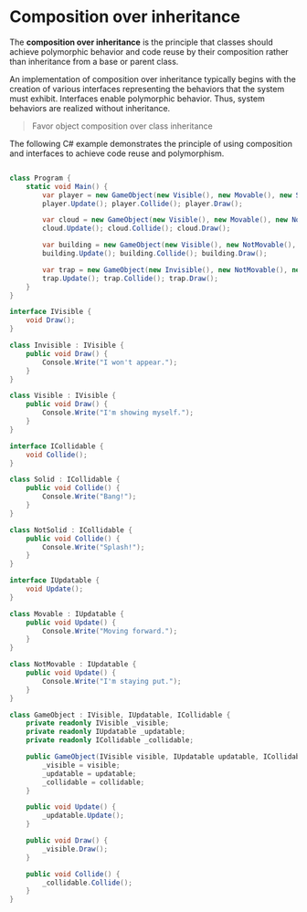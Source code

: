 # Composition over inheritance

 The **composition over inheritance** is the principle that classes should achieve polymorphic behavior and code reuse by their composition rather than inheritance from a base or parent class.

An implementation of composition over inheritance typically begins with the creation of various interfaces representing the behaviors that the system must exhibit. Interfaces enable polymorphic behavior. Thus, system behaviors are realized without inheritance.

> Favor object composition over class inheritance

The following C# example demonstrates the principle of using composition and interfaces to achieve code reuse and polymorphism.

```csharp

class Program {
    static void Main() {
        var player = new GameObject(new Visible(), new Movable(), new Solid());
        player.Update(); player.Collide(); player.Draw();

        var cloud = new GameObject(new Visible(), new Movable(), new NotSolid());
        cloud.Update(); cloud.Collide(); cloud.Draw();

        var building = new GameObject(new Visible(), new NotMovable(), new Solid());
        building.Update(); building.Collide(); building.Draw();

        var trap = new GameObject(new Invisible(), new NotMovable(), new Solid());
        trap.Update(); trap.Collide(); trap.Draw();
    }
}

interface IVisible {
    void Draw();
}

class Invisible : IVisible {
    public void Draw() {
        Console.Write("I won't appear.");
    }
}

class Visible : IVisible {
    public void Draw() {
        Console.Write("I'm showing myself.");
    }
}

interface ICollidable {
    void Collide();
}

class Solid : ICollidable {
    public void Collide() {
        Console.Write("Bang!");
    }
}

class NotSolid : ICollidable {
    public void Collide() {
        Console.Write("Splash!");
    }
}

interface IUpdatable {
    void Update();
}

class Movable : IUpdatable {
    public void Update() {
        Console.Write("Moving forward.");
    }
}

class NotMovable : IUpdatable {
    public void Update() {
        Console.Write("I'm staying put.");
    }
}

class GameObject : IVisible, IUpdatable, ICollidable {
    private readonly IVisible _visible;
    private readonly IUpdatable _updatable;
    private readonly ICollidable _collidable;

    public GameObject(IVisible visible, IUpdatable updatable, ICollidable collidable) {
        _visible = visible;
        _updatable = updatable;
        _collidable = collidable;
    }

    public void Update() {
        _updatable.Update();
    }

    public void Draw() {
        _visible.Draw();
    }

    public void Collide() {
        _collidable.Collide();
    }
}

```
